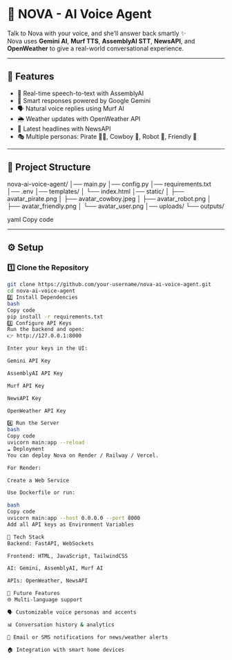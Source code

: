 # 🌟 NOVA - AI Voice Agent

Talk to Nova with your voice, and she’ll answer back smartly ✨  
Nova uses **Gemini AI**, **Murf TTS**, **AssemblyAI STT**, **NewsAPI**, and **OpenWeather** to give a real-world conversational experience.

---

## 🚀 Features

- 🎤 Real-time speech-to-text with AssemblyAI  
- 🧠 Smart responses powered by Google Gemini  
- 🗣️ Natural voice replies using Murf AI  
- 🌦️ Weather updates with OpenWeather API  
- 📰 Latest headlines with NewsAPI  
- 🎭 Multiple personas: Pirate 🏴‍☠️, Cowboy 🤠, Robot 🤖, Friendly 🙂  

---

## 📂 Project Structure

nova-ai-voice-agent/
│── main.py
│── config.py
│── requirements.txt
│── .env
│── templates/
│ └── index.html
│── static/
│ ├── avatar_pirate.png
│ ├── avatar_cowboy.jpeg
│ ├── avatar_robot.png
│ ├── avatar_friendly.png
│ └── avatar_user.png
│── uploads/
└── outputs/

yaml
Copy code

---


## ⚙️ Setup

### 1️⃣ Clone the Repository

```bash
git clone https://github.com/your-username/nova-ai-voice-agent.git
cd nova-ai-voice-agent
2️⃣ Install Dependencies
bash
Copy code
pip install -r requirements.txt
3️⃣ Configure API Keys
Run the backend and open:
👉 http://127.0.0.1:8000

Enter your keys in the UI:

Gemini API Key

AssemblyAI API Key

Murf API Key

NewsAPI Key

OpenWeather API Key

4️⃣ Run the Server
bash
Copy code
uvicorn main:app --reload
☁️ Deployment
You can deploy Nova on Render / Railway / Vercel.

For Render:

Create a Web Service

Use Dockerfile or run:

bash
Copy code
uvicorn main:app --host 0.0.0.0 --port 8000
Add all API keys as Environment Variables

📌 Tech Stack
Backend: FastAPI, WebSockets

Frontend: HTML, JavaScript, TailwindCSS

AI: Gemini, AssemblyAI, Murf AI

APIs: OpenWeather, NewsAPI

🌟 Future Features
🌐 Multi-language support

🗣️ Customizable voice personas and accents

📊 Conversation history & analytics

📩 Email or SMS notifications for news/weather alerts

🏠 Integration with smart home devices

